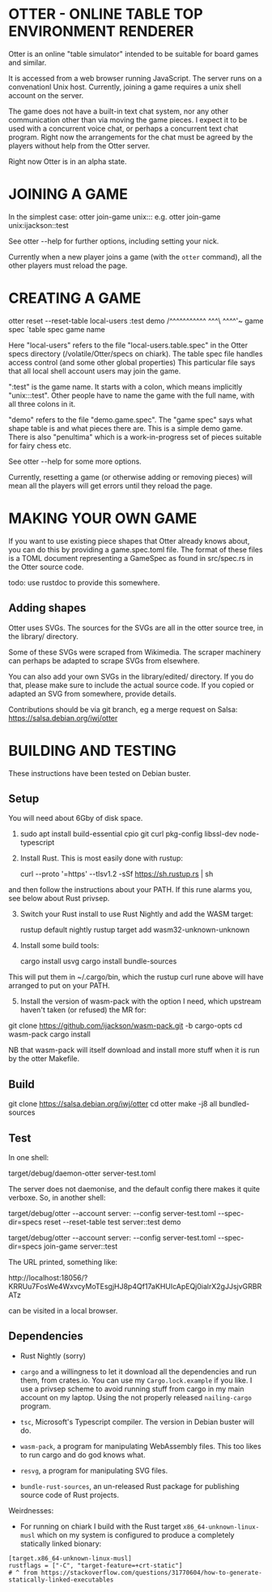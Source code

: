 OTTER - ONLINE TABLE TOP ENVIRONMENT RENDERER
=============================================

Otter is an online "table simulator" intended to be suitable for board
games and similar.

It is accessed from a web browser running JavaScript.  The server runs
on a convenationl Unix host.  Currently, joining a game requires a
unix shell account on the server.

The game does not have a built-in text chat system, nor any other
communication other than via moving the game pieces.  I expect it to
be used with a concurrent voice chat, or perhaps a concurrent text
chat program.  Right now the arrangements for the chat must be agreed
by the players without help from the Otter server.

Right now Otter is in an alpha state.


JOINING A GAME
==============

In the simplest case:
  otter join-game unix:<user>::<game-name>
e.g.
  otter join-game unix:ijackson::test

See otter --help for further options, including setting your nick.

Currently when a new player joins a game (with the `otter` command),
all the other players must reload the page.


CREATING A GAME
===============

otter reset --reset-table local-users :test demo
                         /^^^^^^^^^^^  ^^^\ ^^^^'~ game spec
                         `table spec       game name

Here "local-users" refers to the file "local-users.table.spec" in the
Otter specs directory (/volatile/Otter/specs on chiark).  The table
spec file handles access control (and some other global properties)
This particular file says that all local shell account users may join
the game.

":test" is the game name.  It starts with a colon, which means
implicitly "unix:<whoami>::test".  Other people have to name the game
with the full name, with all three colons in it.

"demo" refers to the file "demo.game.spec".  The "game spec" says what
shape table is and what pieces there are.  This is a simple demo game.
There is also "penultima" which is a work-in-progress set of pieces
suitable for fairy chess etc.

See otter --help for some more options.

Currently, resetting a game (or otherwise adding or removing pieces)
will mean all the players will get errors until they reload the page.


MAKING YOUR OWN GAME
====================

If you want to use existing piece shapes that Otter already knows
about, you can do this by providing a game.spec.toml file.  The format
of these files is a TOML document representing a GameSpec as found in
src/spec.rs in the Otter source code.

todo: use rustdoc to provide this somewhere.

Adding shapes
-------------

Otter uses SVGs.  The sources for the SVGs are all in the otter source
tree, in the library/ directory.

Some of these SVGs were scraped from Wikimedia.  The scraper machinery
can perhaps be adapted to scrape SVGs from elsewhere.

You can also add your own SVGs in the library/edited/ directory.
If you do that, please make sure to include the actual source code.
If you copied or adapted an SVG from somewhere, provide details.

Contributions should be via git branch, eg a merge request on Salsa:
  https://salsa.debian.org/iwj/otter



BUILDING AND TESTING
====================

These instructions have been tested on Debian buster.

Setup
-----

You will need about 6Gby of disk space.

1. 
   sudo apt install build-essential cpio git curl pkg-config libssl-dev node-typescript

2. Install Rust.  This is most easily done with rustup:

   curl --proto '=https' --tlsv1.2 -sSf https://sh.rustup.rs | sh

and then follow the instructions about your PATH.  If this rune alarms
you, see below about Rust privsep.

3. Switch your Rust install to use Rust Nightly and add the WASM
target:

   rustup default nightly
   rustup target add wasm32-unknown-unknown

4. Install some build tools:

   cargo install usvg
   cargo install bundle-sources

This will put them in ~/.cargo/bin, which the rustup curl rune above
will have arranged to put on your PATH.

5. Install the version of wasm-pack with the option I need, which
upstream haven't taken (or refused) the MR for:

  git clone https://github.com/ijackson/wasm-pack.git -b cargo-opts
  cd wasm-pack
  cargo install

NB that wasm-pack will itself download and install more stuff when it
is run by the otter Makefile.


Build
-----

  git clone https://salsa.debian.org/iwj/otter
  cd otter
  make -j8 all bundled-sources


Test
----

In one shell:

   target/debug/daemon-otter server-test.toml

The server does not daemonise, and the default config there makes it
quite verboxe.  So, in another shell:

   target/debug/otter --account server: --config server-test.toml --spec-dir=specs reset --reset-table test server::test demo

   target/debug/otter --account server: --config server-test.toml --spec-dir=specs join-game server::test

The URL printed, something like:

  http://localhost:18056/?KRRUu7FosWe4WxvcyMoTEsgjHJ8p4Qf17aKHUIcApEQj0ialrX2gJJsjvGRBRATz

can be visited in a local browser.




Dependencies
------------

 * Rust Nightly (sorry)

 * `cargo` and a willingness to let it download all the dependencies
   and run them, from crates.io.  You can use my `Cargo.lock.example`
   if you like.  I use a privsep scheme to avoid running stuff from
   cargo in my main account on my laptop.  Using the not properly
   released `nailing-cargo` program.

 * `tsc`, Microsoft's Typescript compiler.  The version in Debian
   buster will do.

 * `wasm-pack`, a program for manipulating WebAssembly files.  This
   too likes to run cargo and do god knows what.

 * `resvg`, a program for manipulating SVG files.

 * `bundle-rust-sources`, an un-released Rust package for publishing
   source code of Rust projects.

Weirdnesses:

 * For running on chiark I build with the Rust target
   `x86_64-unknown-linux-musl` which on my system is configured to
   produce a completely statically linked bionary:

```
[target.x86_64-unknown-linux-musl]
rustflags = ["-C", "target-feature=+crt-static"]
# ^ from https://stackoverflow.com/questions/31770604/how-to-generate-statically-linked-executables
```
